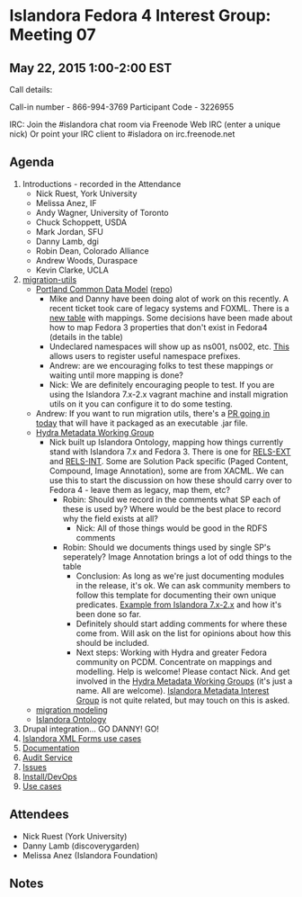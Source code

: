 # Islandora Fedora 4 Interest Group: Meeting 07

## May 22, 2015 1:00-2:00 EST

Call details:

Call-in number - 866-994-3769
Participant Code - 3226955

IRC:
  Join the #islandora chat room via Freenode Web IRC (enter a unique nick)
  Or point your IRC client to #isladora on irc.freenode.net

## Agenda

1. Introductions - recorded in the Attendance
   * Nick Ruest, York University
   * Melissa Anez, IF
   * Andy Wagner, University of Toronto
   * Chuck Schoppett, USDA
   * Mark Jordan, SFU
   * Danny Lamb, dgi
   * Robin Dean, Colorado Alliance
   * Andrew Woods, Duraspace
   * Kevin Clarke, UCLA
2. [migration-utils](https://github.com/fcrepo4-labs/migration-utils)
    * [Portland Common Data Model](https://wiki.duraspace.org/display/FF/Portland+Common+Data+Model) ([repo](https://github.com/duraspace/pcdm))
      * Mike and Danny have been doing alot of work on this recently. A recent ticket took care of legacy systems and FOXML. There is a [new table](https://github.com/fcrepo4-labs/migration-utils#property-mappings) with mappings. Some decisions have been made about how to map Fedora 3 properties that don't exist in Fedora4 (details in the table) 
      * Undeclared namespaces will show up as ns001, ns002, etc. [This](https://jira.duraspace.org/browse/FCREPO-1553?jql=labels%20%3D%20fedora-3-to-4-migration) allows users to register useful namespace prefixes.
      * Andrew: are we encouraging folks to test these mappings or waiting until more mapping is done?
       * Nick: We are definitely encouraging people to test. If you are using the Islandora 7.x-2.x vagrant machine and install migration utils on it you can configure it to do some testing.
     * Andrew: If you want to run migration utils, there's a [PR going in today](https://github.com/fcrepo4-labs/migration-utils/pull/19) that will have it packaged as an executable .jar file. 
    * [Hydra Metadata Working Group](https://wiki.duraspace.org/display/hydra/Hydra+Metadata+Working+Group)
      * Nick built up Islandora Ontology, mapping how things currently stand with Islandora 7.x and Fedora 3. There is one for [RELS-EXT](https://github.com/Islandora-Labs/islandora_ontology/blob/master/relsext.rdf) and [RELS-INT](https://github.com/Islandora-Labs/islandora_ontology/blob/master/relsint.rdf). Some are Solution Pack specific (Paged Content, Compound, Image Annotation), some are from XACML. We can use this to start the discussion on how these should carry over to Fedora 4 - leave them as legacy, map them, etc?
        * Robin: Should we record in the comments what SP each of these is used by? Where would be the best place to record why the field exists at all?
          * Nick: All of those things would be good in the RDFS comments
        * Robin: Should we documents things used by single SP's seperately? Image Annotation brings a lot of odd things to the table
          * Conclusion: As long as we're just documenting modules in the release, it's ok. We can ask community members to follow this template for documenting their own unique predicates. [Example from Islandora 7.x-2.x](https://github.com/Islandora-Labs/islandora/blob/7.x-2.x/docs/technical-documentation/islandora-namespace-predicates.md) and how it's been done so far.
          * Definitely should start adding comments for where these come from. Will ask on the list for opinions about how this should be included.
          * Next steps: Working with Hydra and greater Fedora community on PCDM. Concentrate on mappings and modelling. Help is welcome! Please contact Nick. And get involved in the [Hydra Metadata Working Groups](https://wiki.duraspace.org/display/hydra/Hydra+Metadata+Working+Group) (it's just a name. All are welcome). [Islandora Metadata Interest Group](https://github.com/Islandora/Islandora-Metadata-Interest-Group) is not quite related, but may touch on this is asked.
    * [migration modeling](https://github.com/Islandora-Labs/islandora/blob/7.x-2.x/docs/technical-documentation/migration.md)
    * [Islandora Ontology](https://github.com/Islandora-Labs/islandora_ontology)
3. Drupal integration... GO DANNY! GO!
4. [Islandora XML Forms use cases](https://docs.google.com/document/d/1zkyy40v4lz03rpjpmVHWujU9LQcxrsA4EC75D1d7X7A/edit)
5. [Documentation](http://islandora-labs.github.io/islandora/)
6. [Audit Service](https://wiki.duraspace.org/display/FF/Audit+Service+Implementation+Proposal)
7. [Issues](https://github.com/islandora-labs/islandora/issues)
8. [Install/DevOps](https://github.com/Islandora-Labs/islandora/tree/7.x-2.x/install)
9. [Use cases](https://github.com/Islandora/Islandora-Fedora4-Interest-Group/labels/use%20case)
  
## Attendees

* Nick Ruest (York University)
* Danny Lamb (discoverygarden)
* Melissa Anez (Islandora Foundation)

## Notes
